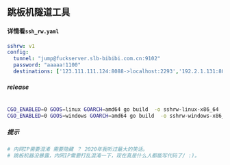 ## 跳板机隧道工具


#### 详情看`ssh_rw.yaml`


```yaml
sshrw: v1
config:
  tunnel: "jump@fuckserver.slb-bibibi.com.cn:9102"
  password: "aaaaa!1100"
  destinations: ['123.111.111.124:8088->localhost:2293','192.2.1.131:8084->localhost:2222']

```


##### release 


```bash

CGO_ENABLED=0 GOOS=linux GOARCH=amd64 go build  -o sshrw-linux-x86_64 ./
CGO_ENABLED=0 GOOS=windows GOARCH=amd64 go build  -o sshrw-windows-x86_64 ./

```



##### 提示

```bash
# 内网IP需要混淆 需要隐藏 ？ 2020年我听过最大的笑话。
# 跳板机器没暴露，内网IP需要打乱混淆一下，现在真是什么人都能写代码了/ :)。
```